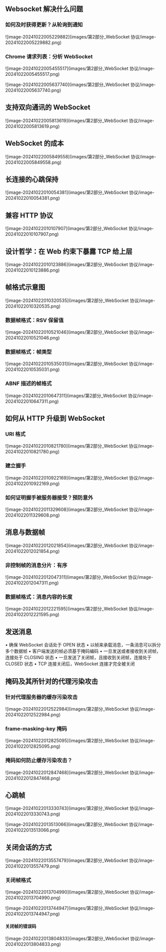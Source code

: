 

## Websocket 解决什么问题

### 如何及时获得更新？从轮询到通知

![image-20241022005229882](images/第2部分_WebSocket 协议/image-20241022005229882.png)

### Chrome 请求列表：分析 WebSocket

![image-20241022005455517](images/第2部分_WebSocket 协议/image-20241022005455517.png)

![image-20241022005637740](images/第2部分_WebSocket 协议/image-20241022005637740.png)

## 支持双向通讯的 WebSocket

![image-20241022005813619](images/第2部分_WebSocket 协议/image-20241022005813619.png)

## WebSocket 的成本

![image-20241022005849558](images/第2部分_WebSocket 协议/image-20241022005849558.png)

## 长连接的心跳保持

![image-20241022010054381](images/第2部分_WebSocket 协议/image-20241022010054381.png)

## 兼容 HTTP 协议

![image-20241022010107907](images/第2部分_WebSocket 协议/image-20241022010107907.png)

## 设计哲学：在 Web 约束下暴露 TCP 给上层

![image-20241022010123886](images/第2部分_WebSocket 协议/image-20241022010123886.png)

## 帧格式示意图

![image-20241022010320535](images/第2部分_WebSocket 协议/image-20241022010320535.png)

### 数据帧格式：RSV 保留值

![image-20241022010521046](images/第2部分_WebSocket 协议/image-20241022010521046.png)

### 数据帧格式：帧类型

![image-20241022010535031](images/第2部分_WebSocket 协议/image-20241022010535031.png)

### ABNF 描述的帧格式

![image-20241022010647311](images/第2部分_WebSocket 协议/image-20241022010647311.png)

## 如何从 HTTP 升级到 WebSocket

### URI 格式

![image-20241022010821780](images/第2部分_WebSocket 协议/image-20241022010821780.png)

### 建立握手

![image-20241022010922169](images/第2部分_WebSocket 协议/image-20241022010922169.png)

### 如何证明握手被服务器接受？预防意外

![image-20241022011329608](images/第2部分_WebSocket 协议/image-20241022011329608.png)

## 消息与数据帧

![image-20241022012021854](images/第2部分_WebSocket 协议/image-20241022012021854.png)

### 非控制帧的消息分片：有序

![image-20241022012047311](images/第2部分_WebSocket 协议/image-20241022012047311.png)

### 数据帧格式：消息内容的长度

![image-20241022012221595](images/第2部分_WebSocket 协议/image-20241022012221595.png)

## 发送消息

• 确保 WebSocket 会话处于 OPEN 状态
• 以帧来承载消息，一条消息可以拆分多个数据帧
• 客户端发送的帧必须基于掩码编码
• 一旦发送或者接收到关闭帧，连接处于 CLOSING 状态
• 一旦发送了关闭帧，且接收到关闭帧，连接处于 CLOSED 状态
• TCP 连接关闭后，WebSocket 连接才完全被关闭

## 掩码及其所针对的代理污染攻击

### 针对代理服务器的缓存污染攻击

![image-20241022012522984](images/第2部分_WebSocket 协议/image-20241022012522984.png)

### frame-masking-key 掩码

![image-20241022012825095](images/第2部分_WebSocket 协议/image-20241022012825095.png)

### 掩码如何防止缓存污染攻击？

![image-20241022012847468](images/第2部分_WebSocket 协议/image-20241022012847468.png)

## 心跳帧

![image-20241022013330743](images/第2部分_WebSocket 协议/image-20241022013330743.png)

![image-20241022013513066](images/第2部分_WebSocket 协议/image-20241022013513066.png)



## 关闭会话的方式

![image-20241022013557479](images/第2部分_WebSocket 协议/image-20241022013557479.png)



### 关闭帧格式

![image-20241022013704990](images/第2部分_WebSocket 协议/image-20241022013704990.png)

![image-20241022013744947](images/第2部分_WebSocket 协议/image-20241022013744947.png)

#### 关闭帧的错误码

![image-20241022013804833](images/第2部分_WebSocket 协议/image-20241022013804833.png)